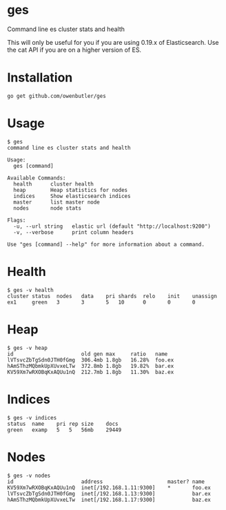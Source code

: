 # ges

Command line es cluster stats and health

This will only be useful for you if you are using 0.19.x of Elasticsearch.  Use the cat API if you are on a higher version of ES.

# Installation

    go get github.com/owenbutler/ges

# Usage

    $ ges
    command line es cluster stats and health

    Usage:
      ges [command]

    Available Commands:
      health      cluster health
      heap        Heap statistics for nodes
      indices     Show elasticsearch indices
      master      list master node
      nodes       node stats

    Flags:
      -u, --url string   elastic url (default "http://localhost:9200")
      -v, --verbose      print column headers

    Use "ges [command] --help" for more information about a command.

# Health

    $ ges -v health
    cluster	status	nodes	data	pri	shards	relo	init	unassign
    ex1   	green 	3    	3   	5  	10    	0   	0   	0

# Heap

    $ ges -v heap
    id                    	old gen	max  	ratio 	name
    lVTsvcZbTgSdn0JTH0fGmg	306.4mb	1.8gb	16.28%	foo.ex
    hAmSThzMQbmkUpXUvxeLTw	372.8mb	1.8gb	19.82%	bar.ex
    KV59Xm7wRXOBqKxAQUu1nQ	212.7mb	1.8gb	11.30%	baz.ex

# Indices

    $ ges -v indices
    status	name 	pri	rep	size	docs
    green 	examp	5  	5  	56mb	29449

# Nodes

    $ ges -v nodes
    id                    	address                    	master?	name
    KV59Xm7wRXOBqKxAQUu1nQ	inet[/192.168.1.11:9300]	*      	foo.ex
    lVTsvcZbTgSdn0JTH0fGmg	inet[/192.168.1.13:9300]	       	bar.ex
    hAmSThzMQbmkUpXUvxeLTw	inet[/192.168.1.17:9300]	       	baz.ex

